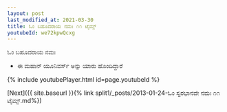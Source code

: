 ```yaml
---
layout: post
last_modified_at: 2021-03-30
title: ಓಂ ಬಹೂದರಾಯ ನಮಃ ೧೧ ಟೈಮ್ಸ್
youtubeId: we72kpwQcxg
---
```

 
 
 ಓಂ ಬಹೂದರಾಯ ನಮಃ  
 
 -  ಈ ಮಹಾನ್ ಯೂನಿವರ್ಸ್ ಅನ್ನು ಯಾರು ಹೊಂದಿದ್ದಾರೆ 
 
  
 
  
 
 
 
 
 
 


{% include youtubePlayer.html id=page.youtubeId %}
 
[Next]({{ site.baseurl }}{% link  split1/_posts/2013-01-24-ಓಂ ಸ್ವರಭಾನವೇ ನಮಃ ೧೧ ಟೈಮ್ಸ್.md%})
 
